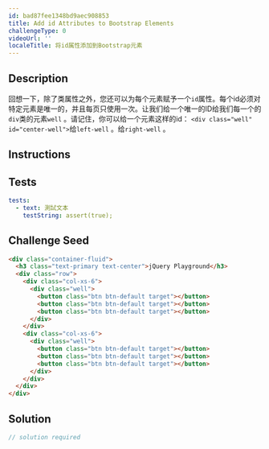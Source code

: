 ```yaml
---
id: bad87fee1348bd9aec908853
title: Add id Attributes to Bootstrap Elements
challengeType: 0
videoUrl: ''
localeTitle: 将id属性添加到Bootstrap元素
---
```


## Description
<section id="description">回想一下，除了类属性之外，您还可以为每个元素赋予一个<code>id</code>属性。每个id必须对特定元素是唯一的，并且每页只使用一次。让我们给一个唯一的ID给我们每一个的<code>div</code>类的元素<code>well</code> 。请记住，你可以给一个元素这样的id： <code>&lt;div class=&quot;well&quot; id=&quot;center-well&quot;&gt;</code>给<code>left-well</code> 。给<code>right-well</code> 。 </section>

## Instructions
<section id="instructions">
</section>

## Tests
<section id='tests'>

```yml
tests:
  - text: 測試文本
    testString: assert(true);

```

</section>

## Challenge Seed
<section id='challengeSeed'>

<div id='html-seed'>

```html
<div class="container-fluid">
  <h3 class="text-primary text-center">jQuery Playground</h3>
  <div class="row">
    <div class="col-xs-6">
      <div class="well">
        <button class="btn btn-default target"></button>
        <button class="btn btn-default target"></button>
        <button class="btn btn-default target"></button>
      </div>
    </div>
    <div class="col-xs-6">
      <div class="well">
        <button class="btn btn-default target"></button>
        <button class="btn btn-default target"></button>
        <button class="btn btn-default target"></button>
      </div>
    </div>
  </div>
</div>

```

</div>



</section>

## Solution
<section id='solution'>

```js
// solution required
```
</section>
